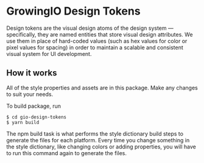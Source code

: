 # GrowingIO Design Tokens

Design tokens are the visual design atoms of the design system — specifically, they are named entities that store visual design attributes. We use them in place of hard-coded values (such as hex values for color or pixel values for spacing) in order to maintain a scalable and consistent visual system for UI development.

## How it works

All of the style properties and assets are in this package. Make any changes to suit your needs.

To build package, run

```
$ cd gio-design-tokens
$ yarn build
```

The npm build task is what performs the style dictionary build steps to generate the files for each platform. Every time you change something in the style dictionary, like changing colors or adding properties, you will have to run this command again to generate the files.
